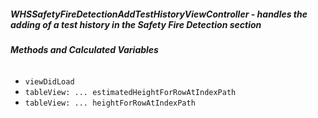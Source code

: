 ##### **WHSSafetyFireDetectionAddTestHistoryViewController** - handles the adding of a test history in the Safety Fire Detection section

###### **Methods and Calculated Variables**
- `viewDidLoad`
- `tableView: ... estimatedHeightForRowAtIndexPath`
- `tableView: ... heightForRowAtIndexPath`